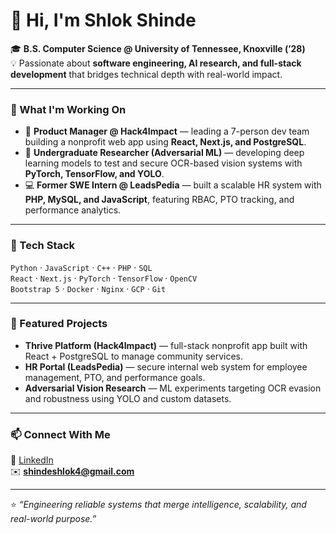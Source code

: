 # 👋 Hi, I'm Shlok Shinde

🎓 **B.S. Computer Science @ University of Tennessee, Knoxville (’28)**  
💡 Passionate about **software engineering, AI research, and full-stack development** that bridges technical depth with real-world impact.

---

### 🚀 What I'm Working On
- 🧭 **Product Manager @ Hack4Impact** — leading a 7-person dev team building a nonprofit web app using **React, Next.js, and PostgreSQL**.  
- 🧠 **Undergraduate Researcher (Adversarial ML)** — developing deep learning models to test and secure OCR-based vision systems with **PyTorch, TensorFlow, and YOLO**.  
- 💻 **Former SWE Intern @ LeadsPedia** — built a scalable HR system with **PHP, MySQL, and JavaScript**, featuring RBAC, PTO tracking, and performance analytics.

---

### 🧰 Tech Stack
`Python` · `JavaScript` · `C++` · `PHP` · `SQL`  
`React` · `Next.js` · `PyTorch` · `TensorFlow` · `OpenCV`  
`Bootstrap 5` · `Docker` · `Nginx` · `GCP` · `Git`

---

### 🧩 Featured Projects
- **Thrive Platform (Hack4Impact)** — full-stack nonprofit app built with React + PostgreSQL to manage community services.  
- **HR Portal (LeadsPedia)** — secure internal web system for employee management, PTO, and performance goals.  
- **Adversarial Vision Research** — ML experiments targeting OCR evasion and robustness using YOLO and custom datasets.

---

### 📫 Connect With Me
💼 [LinkedIn](https://linkedin.com/in/shlok-shinde-88b226347)  
✉️ **shindeshlok4@gmail.com**

---

⭐ _“Engineering reliable systems that merge intelligence, scalability, and real-world purpose.”_
